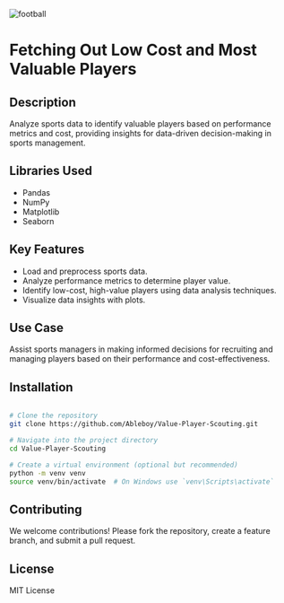 ![football](https://github.com/Ableboy/Value-Player-Scouting/assets/117966877/94b4bfa4-d513-47b0-97a5-93271b0a0b49)
# Fetching Out Low Cost and Most Valuable Players

## Description

Analyze sports data to identify valuable players based on performance metrics and cost, providing insights for data-driven decision-making in sports management.

## Libraries Used

- Pandas
- NumPy
- Matplotlib
- Seaborn

## Key Features

- Load and preprocess sports data.
- Analyze performance metrics to determine player value.
- Identify low-cost, high-value players using data analysis techniques.
- Visualize data insights with plots.

## Use Case

Assist sports managers in making informed decisions for recruiting and managing players based on their performance and cost-effectiveness.

## Installation
```bash

# Clone the repository
git clone https://github.com/Ableboy/Value-Player-Scouting.git

# Navigate into the project directory
cd Value-Player-Scouting

# Create a virtual environment (optional but recommended)
python -m venv venv
source venv/bin/activate  # On Windows use `venv\Scripts\activate`
```

## Contributing

We welcome contributions! Please fork the repository, create a feature branch, and submit a pull request.

## License

MIT License
